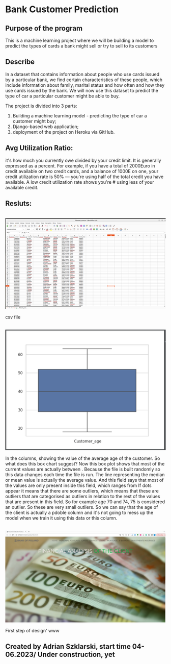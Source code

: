 # Bank Customer Prediction

## Purpose of the program

This is a machine learning project where we will be building a model to predict the types of cards a bank might sell or try to sell to its customers


## Describe

In a dataset that contains information about people who use cards issued by a particular bank, we find certain characteristics of these people, which include information about family, marital status and how often and how they use cards issued by the bank. We will now use this dataset to predict the type of car a particular customer might be able to buy. 

The project is divided into 3 parts:
1. Building a machine learning model - predicting the type of car a customer might buy;
2. Django-based web application;
3. deployment of the project on Heroku via GitHub.

## Avg Utilization Ratio: 
it's how much you currently owe divided by your credit limit. It is generally expressed as a percent.  For example, if you have a total of 2000Euro in credit available on two credit cards, and a balance of 1000E on one, your credit  utilization rate is 50% — you're using half of the total credit you have available. A low credit utilization rate shows you're # using less of your available credit.

## Resluts:
<br>
<img src="images/csv.png" alt="csv file">
<p>csv file</p>
<br>
<img src="images/chart.png" alt="Customer age">
<p>In the columns, showing the value of the average age of the customer. So what does this box chart suggest? Now this box plot shows that most of the current values are actually between <a, b>. Because the file is built randomly so this data changes each time the file is run. The line representing the median or mean value is actually the average value. And this field says that most of the values are only present inside this field, which ranges from <a.b> If dots appear it means that there are some outliers, which means that these are outliers that are categorised as outliers in relation to the rest of the values that are present in this field. So for example age 70 and 74, 75 is considered an outlier. So these are very small outliers. So we can say that the age of the client is actually a pdoble column and it's not going to mess up the model when we train it using this data or this column. </p>

<br>
<img src="images/www.png" alt="csv file">
<p>First step of design' www</p>


## Created by Adrian Szklarski, start time 04-06.2023/ Under construction, yet

